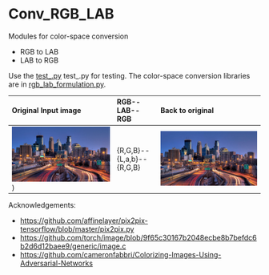 # Conv_RGB_LAB

Modules for color-space conversion

- RGB to LAB
- LAB to RGB


Use the [test_.py](test_.py) test_.py for testing. 
The color-space conversion libraries are in [rgb_lab_formulation.py](rgb_lab_formulation.py). 


| Original Input image | RGB--LAB--RGB | Back to original | 
|:--------------------|:--------------------|:--------------------|
| ![det-7](/data/umn.jpg)) | {R,G,B}--{L,a,b}--{R,G,B}    | ![det-2](/data/converted_umn.jpg) |


Acknowledgements:
- https://github.com/affinelayer/pix2pix-tensorflow/blob/master/pix2pix.py  
- https://github.com/torch/image/blob/9f65c30167b2048ecbe8b7befdc6b2d6d12baee9/generic/image.c 
- https://github.com/cameronfabbri/Colorizing-Images-Using-Adversarial-Networks 
